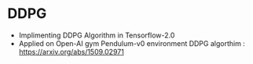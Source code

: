 # DDPG
* Implimenting DDPG Algorithm in Tensorflow-2.0
* Applied on Open-AI gym Pendulum-v0 environment
DDPG algorthim : https://arxiv.org/abs/1509.02971
